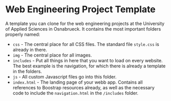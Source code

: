 # Web Engineering Project Template
A template you can clone for the web engineering projects at the University of Applied Sciences in Osnabrueck. It contains the most important folders properly named:

- `css` - The central place for all CSS files. The standard file `style.css` is already in there.
- `img` - The central place for all images.
- `includes` - Put all things in here that you want to load on every website. The best example is the navigation, for which there is already a template in the folders.
- `js` - All custom Javascript files go into this folder.
- `index.html` - The landing page of your webb app. Contains all references to Boostrap resources already, as well as the necessary code to include the `navigation.html` in the `/includes` folder.
